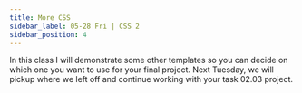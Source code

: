 ```yaml
---
title: More CSS
sidebar_label: 05-28 Fri | CSS 2
sidebar_position: 4
---
```


In this class I will demonstrate some other templates so you can decide on which one you want to use for your final project. Next Tuesday, we will pickup where we left off and continue working with your task 02.03 project.
